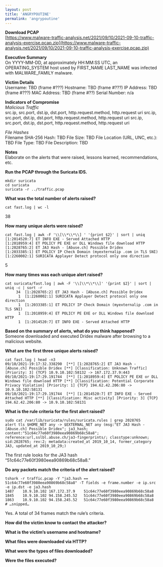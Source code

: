 ```yaml
---
layout: post
title: 'ANGRYPOUTINE'
permalink: 'angrypoutine'
---
```


**Download PCAP**  
[https://www.malware-traffic-analysis.net/2021/09/10/2021-09-10-traffic-analysis-exercise.pcap.zip](https://www.malware-traffic-analysis.net/2021/09/10/2021-09-10-traffic-analysis-exercise.pcap.zip)

**Executive Summary**  
On YYYY-MM-DD, at approximately HH:MM:SS UTC, an OPERATING_SYSTEM host used by FIRST_NAME LAST_NAME was infected with MALWARE_FAMILY malware.

**Victim Details**  
Username: TBD (frame #???)
Hostname: TBD (frame #???)
IP Address: TBD (frame #???)
MAC Address: TBD (frame #??)
Serial Number: n/a

**Indicators of Compromise**  
*Malicious Traffic*    
src.ip, src.port, dst.ip, dst.port, http.request.method, http.request uri
src.ip, src.port, dst.ip, dst.port, http.request.method, http.request uri
src.ip, src.port, dst.ip, dst.port, http.request.method, http.request uri

*File Hashes*  
Filename
SHA-256 Hash: TBD
File Size: TBD
File Location (URL, UNC, etc.): TBD
File Type: TBD
File Description: TBD

**Notes**  
Elaborate on the alerts that were raised, lessons learned, recommendations, etc. 

**Run the PCAP through the Suricata IDS.**  
```
mkdir suricata
cd suricata
suricata -r ../traffic.pcap
```

**What was the total number of alerts raised?**  
```
cat fast.log | wc -l
```
38

**How many unique alerts were raised?**  
```
cat fast.log | awk -F '\\[\\*\\*\\] ' '{print $2}' | sort | uniq
[1:2014520:7] ET INFO EXE - Served Attached HTTP 
[1:2018959:4] ET POLICY PE EXE or DLL Windows file download HTTP 
[1:2028765:2] ET JA3 Hash - [Abuse.ch] Possible Dridex 
[1:2033385:1] ET POLICY IP Check Domain (myexternalip .com in TLS SNI) 
[1:2260002:1] SURICATA Applayer Detect protocol only one direction
```
5

**How many times was each unique alert raised?**  
```
cat suricata/fast.log | awk -F '\\[\\*\\*\\]' '{print $2}' | sort | uniq -c | sort -r
     34  [1:2028765:2] ET JA3 Hash - [Abuse.ch] Possible Dridex 
      1  [1:2260002:1] SURICATA Applayer Detect protocol only one direction 
      1  [1:2033385:1] ET POLICY IP Check Domain (myexternalip .com in TLS SNI) 
      1  [1:2018959:4] ET POLICY PE EXE or DLL Windows file download HTTP 
      1  [1:2014520:7] ET INFO EXE - Served Attached HTTP
```

**Based on the summary of alerts, what do you think happened?**  
Someone downloaded and executed Dridex malware after browsing to a malicious website.

**What are the first three unique alerts raised?**  
```
cat fast.log | head -n3
09/10/2021-19:17:32.338290  [**] [1:2028765:2] ET JA3 Hash - [Abuse.ch] Possible Dridex [**] [Classification: Unknown Traffic] [Priority: 3] {TCP} 10.9.10.102:58132 -> 167.172.37.9:443
09/10/2021-19:17:29.191744  [**] [1:2018959:4] ET POLICY PE EXE or DLL Windows file download HTTP [**] [Classification: Potential Corporate Privacy Violation] [Priority: 1] {TCP} 194.62.42.206:80 -> 10.9.10.102:58131
09/10/2021-19:17:29.191744  [**] [1:2014520:7] ET INFO EXE - Served Attached HTTP [**] [Classification: Misc activity] [Priority: 3] {TCP} 194.62.42.206:80 -> 10.9.10.102:58131
```

**What is the rule criteria for the first alert raised?**  
```
sudo cat /var/lib/suricata/rules/suricata.rules | grep 2028765
alert tls $HOME_NET any -> $EXTERNAL_NET any (msg:"ET JA3 Hash - [Abuse.ch] Possible Dridex"; ja3_hash; content:"51c64c77e60f3980eea90869b68c58a8"; reference:url,sslbl.abuse.ch/ja3-fingerprints/; classtype:unknown; sid:2028765; rev:2; metadata:created_at 2019_10_14, former_category JA3, updated_at 2019_10_29;)
```
The first rule looks for the JA3 hash “51c64c77e60f3980eea90869b68c58a8.”

**Do any packets match the criteria of the alert raised?**  
```
tshark -r traffic.pcap -Y "ja3.hash == 51c64c77e60f3980eea90869b68c58a8" -T fields -e frame.number -e ip.src -e ip.dst -e ja3.hash
1487	10.9.10.102	167.172.37.9	51c64c77e60f3980eea90869b68c58a8
1845	10.9.10.102	94.158.245.52	51c64c77e60f3980eea90869b68c58a8
1863	10.9.10.102	94.158.245.52	51c64c77e60f3980eea90869b68c58a8
# …snipped…
```
Yes. A total of 34 frames match the rule’s criteria. 

**How did the victim know to contact the attacker?**  

**What is the victim’s username and hostname?**  

**What files were downloaded via HTTP?**  

**What were the types of files downloaded?**  

**Were the files executed?**  


